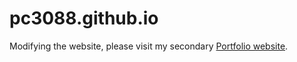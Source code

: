 # pc3088.github.io

Modifying the website, please visit my secondary [Portfolio website](https://spiffy-number-442.notion.site/Robotics-Engineering-Portfolio-632ef9567d1e4c0dbd8aad8733a57820). 
